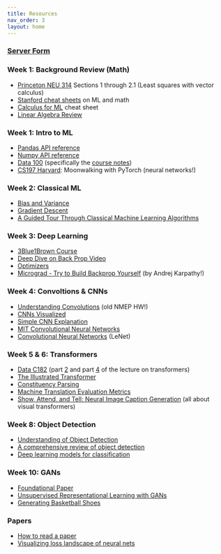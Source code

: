```yaml
---
title: Resources
nav_order: 3
layout: home
---
```


### [Server Form](https://forms.gle/zybsuJ7CwQCXeHni6)

### Week 1: Background Review (Math)
- [Princeton NEU 314](http://pillowlab.princeton.edu/teaching/mathtools16/slides/lec10_LeastSquaresRegression.pdf) Sections 1 through 2.1 (Least squares with vector calculus)
- [Stanford cheat sheets](https://stanford.edu/~shervine/teaching/) on ML and math
- [Calculus for ML](https://ml-cheatsheet.readthedocs.io/en/latest/calculus.html) cheat sheet
- [Linear Algebra Review](/fa24-nmep/assets/resources/linalg-review.pdf)

### Week 1: Intro to ML
- [Pandas API reference](https://pandas.pydata.org/pandas-docs/stable/reference/index.html)
- [Numpy API reference](https://numpy.org/doc/stable/reference/)
- [Data 100](https://ds100.org) (specifically the [course notes](https://ds100.org/course-notes/pandas_1/pandas_1.html))
- [CS197 Harvard](https://docs.google.com/document/d/1dA8KmOTZePMRl3MixxM6Fb0H8IJhIyn_g-LUXbRHeqU): Moonwalking with PyTorch (neural networks!)

### Week 2: Classical ML
- [Bias and Variance](https://www.youtube.com/watch?v=EuBBz3bI-aA)
- [Gradient Descent](https://www.youtube.com/watch?v=qg4PchTECck)
- [A Guided Tour Through Classical Machine Learning Algorithms](https://learn.mathnai.com/module/ml/guided-tour-classical-ml-algorithms/)

### Week 3: Deep Learning
- [3Blue1Brown Course](https://youtube.com/playlist?list=PLZHQObOWTQDNU6R1_67000Dx_ZCJB-3pi&si=q1tAqWSEEH612y2C)
- [Deep Dive on Back Prop Video](https://youtu.be/SmZmBKc7Lrs?si=f4kFtNGFCjf54Cxc)
- [Optimizers](https://www.youtube.com/watch?v=MD2fYip6QsQ)
- [Micrograd - Try to Build Backprop Yourself](https://www.youtube.com/watch?v=VMj-3S1tku0&t=1s) (by Andrej Karpathy!)

### Week 4: Convoltions & CNNs
- [Understanding Convolutions](https://drive.google.com/drive/folders/1e4C7s3pEPt2lLirIu02DiUdKlKlvsMo5?usp=sharing) (old NMEP HW!)
- [CNNs Visualized](https://www.youtube.com/watch?v=pj9-rr1wDhM)
- [Simple CNN Explanation](https://www.youtube.com/watch?v=zfiSAzpy9NM)
- [MIT Convolutional Neural Networks](https://youtu.be/NmLK_WQBxB4?t=335&feature=shared) 
- [Convolutional Neural Networks](https://d2l.ai/chapter_convolutional-neural-networks/lenet.html) (LeNet)

### Week 5 & 6: Transformers
- [Data C182](https://datac182fa24.github.io/) (part [2](https://datac182fa24.github.io/assets/lecture_slides/data182_Lecture12_Transformers_Part2.pdf) and part [4](https://datac182fa24.github.io/assets/lecture_slides/data182_Lecture14_Transformers_Part4.pdf) of the lecture on transformers)
- [The Illustrated Transformer](https://jalammar.github.io/illustrated-transformer/)
- [Constituency Parsing](https://nlpprogress.com/english/constituency_parsing.html)
- [Machine Translation Evaluation Metrics](https://aclanthology.org/2023.wmt-1.96.pdf)
- [Show, Attend, and Tell: Neural Image Caption Generation](https://arxiv.org/abs/1502.03044) (all about visual transformers)

### Week 8: Object Detection
- [Understanding of Object Detection](https://iopscience.iop.org/article/10.1088/1742-6596/1004/1/012029/pdf)
- [A comprehensive review of object detection](https://www.sciencedirect.com/science/article/pii/S1051200422004298)
- [Deep learning models for classification](https://metana.io/blog/deep-learning-models-for-classification-a-comprehensive-guide/)

### Week 10: GANs
- [Foundational Paper](https://arxiv.org/pdf/1406.2661)
- [Unsupervised Representational Learning with GANs](https://arxiv.org/pdf/1511.06434)
- [Generating Basketball Shoes](https://connorshorten300.medium.com/generating-basketball-shoes-with-dcgans-6cd72d521c01)

### Papers
- [How to read a paper](https://web.stanford.edu/class/ee384m/Handouts/HowtoReadPaper.pdf)
- [Visualizing loss landscape of neural nets](https://arxiv.org/pdf/1712.09913.pdf)
